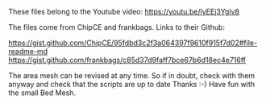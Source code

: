 These files belong to the Youtube video: https://youtu.be/lyEEj3Yglv8

The files come from ChipCE and frankbags.
Links to their Github:

https://gist.github.com/ChipCE/95fdbd3c2f3a064397f9610f915f7d02#file-readme-md
https://gist.github.com/frankbags/c85d37d9faff7bce67b6d18ec4e716ff

The area mesh can be revised at any time. So if in doubt, check with them anyway and check that the scripts are up to date Thanks :-) 
Have fun with the small Bed Mesh.
